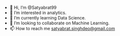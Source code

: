 - 👋 Hi, I’m @Satyabrat99
- 👀 I’m interested in analytics.
- 🌱 I’m currently learning Data Science.
- 💞️ I’m looking to collaborate on Machine Learning.
- 📫 How to reach me satyabrat.singhdeo@gmail.com

<!---
Satyabrat99/Satyabrat99 is a ✨ special ✨ repository because its `README.md` (this file) appears on your GitHub profile.
You can click the Preview link to take a look at your changes.
--->
